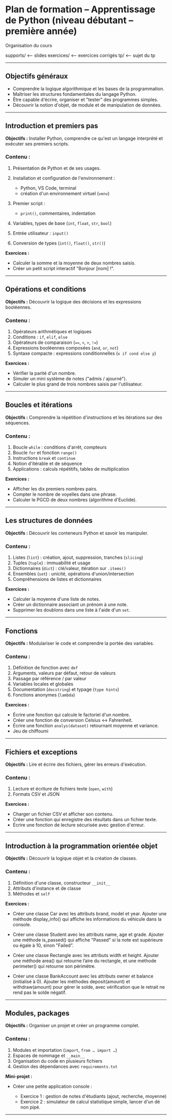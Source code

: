 # **Plan de formation – Apprentissage de Python (niveau débutant – première année)**

Organisation du cours 

supports/  <--  slides
exercices/ <-- exercices corrigés
tp/ <-- sujet du tp 

---

## **Objectifs généraux**

* Comprendre la logique algorithmique et les bases de la programmation.
* Maîtriser les structures fondamentales du langage Python.
* Être capable d'écrire, organiser et "tester" des programmes simples.
* Découvrir la notion d'objet, de module et de manipulation de données.

---

## **Introduction et premiers pas**

**Objectifs :**
Installer Python, comprendre ce qu'est un langage interprété et exécuter ses premiers scripts.

### Contenu :

1. Présentation de Python et de ses usages.
2. Installation et configuration de l'environnement :

   * Python, VS Code, terminal
   * création d'un environnement virtuel (`venv`)
3. Premier script :

   * `print()`, commentaires, indentation
4. Variables, types de base (`int`, `float`, `str`, `bool`)
5. Entrée utilisateur : `input()`
6. Conversion de types (`int()`, `float()`, `str()`)

**Exercices :**

* Calculer la somme et la moyenne de deux nombres saisis.
* Créer un petit script interactif "Bonjour [nom] !".

---

## **Opérations et conditions**

**Objectifs :**
Découvrir la logique des décisions et les expressions booléennes.

### Contenu :

1. Opérateurs arithmétiques et logiques
2. Conditions : `if`, `elif`, `else`
3. Opérateurs de comparaison (`==`, `<`, `>`, `!=`)
4. Expressions booléennes composées (`and`, `or`, `not`)
5. Syntaxe compacte : expressions conditionnelles (`x if cond else y`)

**Exercices :**

* Vérifier la parité d'un nombre.
* Simuler un mini système de notes ("admis / ajourné").
* Calculer le plus grand de trois nombres saisis par l'utilisateur.

---

## **Boucles et itérations**

**Objectifs :**
Comprendre la répétition d'instructions et les itérations sur des séquences.

### Contenu :

1. Boucle `while` : conditions d'arrêt, compteurs
2. Boucle `for` et fonction `range()`
3. Instructions `break` et `continue`
4. Notion d'itérable et de séquence
5. Applications : calculs répétitifs, tables de multiplication

**Exercices :**

* Afficher les dix premiers nombres pairs.
* Compter le nombre de voyelles dans une phrase.
* Calculer le PGCD de deux nombres (algorithme d'Euclide).

---

## **Les structures de données**

**Objectifs :**
Découvrir les conteneurs Python et savoir les manipuler.

### Contenu :

1. Listes (`list`) : création, ajout, suppression, tranches (`slicing`)
2. Tuples (`tuple`) : immuabilité et usage
3. Dictionnaires (`dict`) : clé/valeur, itération sur `.items()`
4. Ensembles (`set`) : unicité, opérations d'union/intersection
5. Compréhensions de listes et dictionnaires

**Exercices :**

* Calculer la moyenne d'une liste de notes.
* Créer un dictionnaire associant un prénom à une note.
* Supprimer les doublons dans une liste à l'aide d'un `set`.

---

## **Fonctions**

**Objectifs :**
Modulariser le code et comprendre la portée des variables.

### Contenu :

1. Définition de fonction avec `def`
2. Arguments, valeurs par défaut, retour de valeurs
3. Passage par référence / par valeur
4. Variables locales et globales
5. Documentation (`docstring`) et typage (`type hints`)
6. Fonctions anonymes (`lambda`)

**Exercices :**

* Écrire une fonction qui calcule le factoriel d'un nombre.
* Créer une fonction de conversion Celsius ↔ Fahrenheit.
* Écrire une fonction `analys(dataset)` retournant moyenne et variance.
* Jeu de chiffoumi

---

## **Fichiers et exceptions**

**Objectifs :**
Lire et écrire des fichiers, gérer les erreurs d'exécution.

### Contenu :

1. Lecture et écriture de fichiers texte (`open`, `with`)
2. Formats CSV et JSON

**Exercices :**

* Charger un fichier CSV et afficher son contenu.
* Créer une fonction qui enregistre des résultats dans un fichier texte.
* Écrire une fonction de lecture sécurisée avec gestion d'erreur.

---

## **Introduction à la programmation orientée objet**

**Objectifs :**
Découvrir la logique objet et la création de classes.

### Contenu :

1. Définition d'une classe, constructeur `__init__`
2. Attributs d'instance et de classe
3. Méthodes et `self`

**Exercices :**

* Créer une classe Car avec les attributs brand, model et year.
Ajouter une méthode display_info() qui affiche les informations du véhicule dans la console.

* Créer une classe Student avec les attributs name, age et grade.
Ajouter une méthode is_passed() qui affiche "Passed" si la note est supérieure ou égale à 10, sinon "Failed”.

* Créer une classe Rectangle avec les attributs width et height.
Ajouter une méthode area() qui retourne l’aire du rectangle, et une méthode perimeter() qui retourne son périmètre.

* Créer une classe BankAccount avec les attributs owner et balance (initialisé à 0).
Ajouter les méthodes deposit(amount) et withdraw(amount) pour gérer le solde, avec vérification que le retrait ne rend pas le solde négatif.

---

## **Modules, packages**

**Objectifs :**
Organiser un projet et créer un programme complet.

### Contenu :

1. Modules et importation (`import`, `from … import …`)
2. Espaces de nommage et `__main__`
3. Organisation du code en plusieurs fichiers
4. Gestion des dépendances avec `requirements.txt`

**Mini-projet :**

* Créer une petite application console :

  * Exercice 1 : gestion de notes d'étudiants (ajout, recherche, moyenne)
  * Exercice 2 : simulateur de calcul statistique simple, lancer d'un dé non pipé.

---

